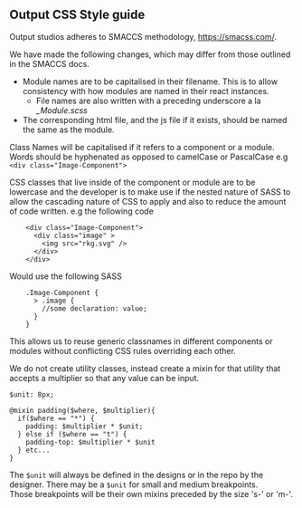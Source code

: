 ## Output CSS Style guide

Output studios adheres to SMACCS methodology, https://smacss.com/.

We have made the following changes, which may differ from those outlined in the SMACCS docs.

* Module names are to be capitalised in their filename. This is to allow consistency with how modules are named in their react instances.
  * File names are also written with a preceding underscore a la _\_Module.scss_
* The corresponding html file, and the js file if it exists, should be named the same as the module.

Class Names will be capitalised if it refers to a component or a module.
Words should be hyphenated as opposed to camelCase or PascalCase
e.g `<div class="Image-Component">`

CSS classes that live inside of the component or module are to be lowercase and the developer is to make use if the nested nature of SASS to allow the cascading nature of CSS to apply and also to reduce the amount of code written.
e.g the following code

```
    <div class="Image-Component">
      <div class="image" >
        <img src="rkg.svg" />
      </div>
    </div>
```

Would use the following SASS

```
    .Image-Component {
      > .image {
        //some declaration: value;
      }
    }
```

This allows us to reuse generic classnames in different components or modules without conflicting CSS rules overriding each other.

We do not create utility classes, instead create a mixin for that utility that accepts a multiplier so that any value can be input.

```
$unit: 8px;

@mixin padding($where, $multiplier){
  if($where == "*") {
    padding: $multiplier * $unit;
  } else if ($where == "t") {
    padding-top: $multiplier * $unit
  } etc...  
}
```

The `$unit` will always be defined in the designs or in the repo by the designer. There may be a `$unit` for small and medium breakpoints.  
Those breakpoints will be their own mixins preceded by the size 's-' or
'm-'.
